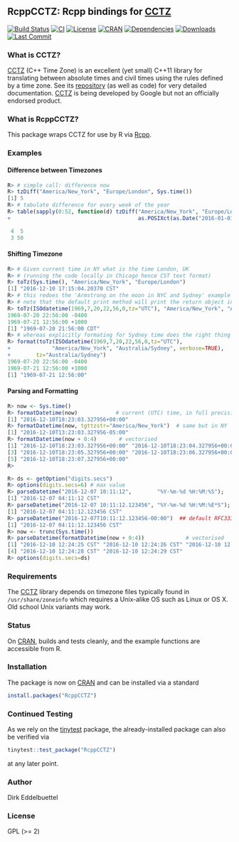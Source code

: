 ## RcppCCTZ: Rcpp bindings for [CCTZ](https://github.com/google/cctz)

[![Build Status](https://travis-ci.org/eddelbuettel/rcppcctz.svg)](https://travis-ci.org/eddelbuettel/rcppcctz)
[![CI](https://github.com/eddelbuettel/rcppcctz/workflows/ci/badge.svg)](https://github.com/eddelbuettel/rcppcctz/actions?query=workflow%3Aci)
[![License](https://eddelbuettel.github.io/badges/GPL2+.svg)](https://www.gnu.org/licenses/gpl-2.0.html)
[![CRAN](https://www.r-pkg.org/badges/version/RcppCCTZ)](https://cran.r-project.org/package=RcppCCTZ)
[![Dependencies](https://tinyverse.netlify.com/badge/RcppCCTZ)](https://cran.r-project.org/package=RcppCCTZ)
[![Downloads](https://cranlogs.r-pkg.org/badges/RcppCCTZ?color=brightgreen)](https://www.r-pkg.org/pkg/RcppCCTZ)
[![Last Commit](https://img.shields.io/github/last-commit/eddelbuettel/rcppcctz)](https://github.com/eddelbuettel/rcppcctz)

### What is CCTZ?

[CCTZ](https://github.com/google/cctz) (C++ Time Zone) is an excellent (yet small) C++11 library for
translating between absolute times and civil times using the rules defined by a time zone. See its
[repository](https://github.com/google/cctz) (as well as code) for very detailed documentation.
[CCTZ](https://github.com/google/cctz) is being developed by Google but not an officially endorsed product.

### What is RcppCCTZ?

This package wraps CCTZ for use by R via [Rcpp](https://dirk.eddelbuettel.com/code/rcpp.html).

### Examples

#### Difference between Timezones

```r
R> # simple call: difference now
R> tzDiff("America/New_York", "Europe/London", Sys.time())
[1] 5
R> # tabulate difference for every week of the year
R> table(sapply(0:52, function(d) tzDiff("America/New_York", "Europe/London",
+                                        as.POSIXct(as.Date("2016-01-01") + d*7))))

 4  5
 3 50
```

#### Shifting Timezone

```r
R> # Given current time in NY what is the time London, UK
R> # (running the code locally in Chicago hence CST text format)    
R> toTz(Sys.time(), "America/New_York", "Europe/London") 	
[1] "2016-12-10 17:15:04.20370 CST"
R> # this redoes the 'Armstrong on the moon in NYC and Sydney' example
R> # note that the default print method will print the return object in _your local time_
R> toTz(ISOdatetime(1969,7,20,22,56,0,tz="UTC"), "America/New_York", "Australia/Sydney", TRUE)
1969-07-20 22:56:00 -0400
1969-07-21 12:56:00 +1000
[1] "1969-07-20 21:56:00 CDT"
R> # whereas explicitly formating for Sydney time does the right thing
R> format(toTz(ISOdatetime(1969,7,20,22,56,0,tz="UTC"),
+             "America/New_York", "Australia/Sydney", verbose=TRUE),
+        tz="Australia/Sydney")
1969-07-20 22:56:00 -0400
1969-07-21 12:56:00 +1000
[1] "1969-07-21 12:56:00"
```

#### Parsing and Formatting

```r
R> now <- Sys.time()
R> formatDatetime(now)            # current (UTC) time, in full precision RFC3339
[1] "2016-12-10T18:23:03.327956+00:00"
R> formatDatetime(now, tgttzstr="America/New_York")  # same but in NY
[1] "2016-12-10T13:23:03.327956-05:00"
R> formatDatetime(now + 0:4)	   # vectorised
[1] "2016-12-10T18:23:03.327956+00:00" "2016-12-10T18:23:04.327956+00:00"
[3] "2016-12-10T18:23:05.327956+00:00" "2016-12-10T18:23:06.327956+00:00"
[5] "2016-12-10T18:23:07.327956+00:00"
R>

R> ds <- getOption("digits.secs")
R> options(digits.secs=6) # max value
R> parseDatetime("2016-12-07 10:11:12",        "%Y-%m-%d %H:%M:%S");   # full seconds
[1] "2016-12-07 04:11:12 CST"
R> parseDatetime("2016-12-07 10:11:12.123456", "%Y-%m-%d %H:%M:%E*S"); # fractional seconds
[1] "2016-12-07 04:11:12.123456 CST"
R> parseDatetime("2016-12-07T10:11:12.123456-00:00")  ## default RFC3339 format
[1] "2016-12-07 04:11:12.123456 CST"
R> now <- trunc(Sys.time())
R> parseDatetime(formatDatetime(now + 0:4))	   			# vectorised
[1] "2016-12-10 12:24:25 CST" "2016-12-10 12:24:26 CST" "2016-12-10 12:24:27 CST"
[4] "2016-12-10 12:24:28 CST" "2016-12-10 12:24:29 CST"
R> options(digits.secs=ds)

```

### Requirements

The [CCTZ](https://github.com/google/cctz) library depends on timezone files typically found in
`/usr/share/zoneinfo` which requires a Unix-alike OS such as Linux or OS X. Old school Unix variants
may work.

### Status

On [CRAN](https://cran.r-project.org/package=RcppCCTZ), builds and tests cleanly,
and the example functions are accessible from R.

### Installation

The package is now on [CRAN](https://cran.r-project.org) and can be installed
via a standard

```r
install.packages("RcppCCTZ")
```

### Continued Testing

As we rely on the [tinytest](https://cran.r-project.org/package=tinytest) package, the
already-installed package can also be verified via

```r
tinytest::test_package("RcppCCTZ")
```

at any later point.

### Author

Dirk Eddelbuettel

### License

GPL (>= 2)
